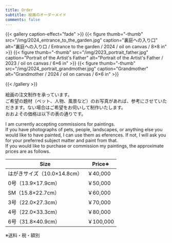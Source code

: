 ```yaml
---
title: Order
subtitle: 絵画のオーダーメイド
comments: false
---
```

{{< gallery caption-effect="fade" >}}
  {{< figure thumb="-thumb" src="/img/2024_entrance_to_the_garden.jpg" caption="裏庭への入り口" alt="裏庭への入り口 / Entrance to the garden / 2024 / oil on canvas / 8×8 in" >}}
  {{< figure thumb="-thumb" src="/img/2023_portrait_father.jpg" caption="Portrait of the Artist's Father" alt="Portrait of the Artist's Father / 2023 / oil on canvas / 6×6 in" >}}
  {{< figure thumb="-thumb" src="/img/2024_portrait_grandmother.jpg" caption="Grandmother" alt="Grandmother / 2024 / oil on canvas / 6×6 in" >}}
  
{{< /gallery >}}


絵画の注文制作を承っています。  
ご希望の題材（ペット、人物、風景など）のお写真があれば、参考にさせていただきます。ない場合はご希望をお伺いして制作いたします。  
おおよその価格は以下の表の通りです。  

I am currently accepting commissions for paintings.  
If you have photographs of pets, people, landscapes, or anything else you would like to have painted, I can use them as eferences. If not, I will ask you for your preferred subject matter and paint from that.  
If you would like to purchase or commission my paintings, the approximate prices are as follows.  

| Size | Price※ |
| ---- | ---- |
| はがきサイズ（10.0×14.8cm） | ￥40,000 |
| 0号（13.9×17.9cm） | ￥50,000 |
| SM（15.8×22.7cm） | ￥60,000 |
| 3号（22.0×27.3cm） | ￥70,000 |
| 4号（22.0×33.3cm） | ￥80,000 |
| 6号（31.8×40.9cm） | ￥100,000 |

※送料・税・額別